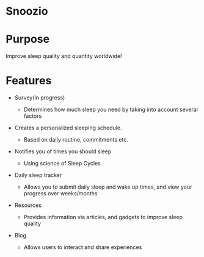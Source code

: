 # Snoozio

# Purpose
Improve sleep quality and quantity worldwide! 

# Features
- Survey(In progress)
   - Determines how much sleep you need by taking into account several factors
   
- Creates a personalized sleeping schedule.
   - Based on daily routine, commitments etc.
   
- Notifies you of times you should sleep
   - Using science of Sleep Cycles
   
- Daily sleep tracker
   - Allows you to submit daily sleep and wake up times, and view your progress over weeks/months
   
- Resources
  - Provides information via articles, and gadgets to improve sleep quality
  
- Blog
  - Allows users to interact and share experiences
 
